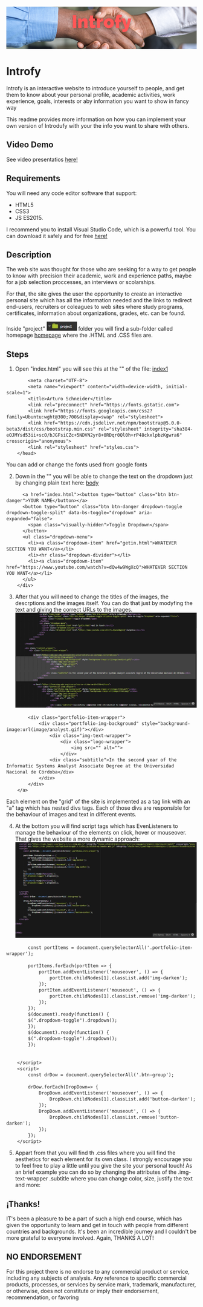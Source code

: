![Introdufy](homepage/image/introfy.png)

# Introfy

Introfy is an interactive website to introduce yourself to people, and get them to know about your personal profile, academic activities, work experience, goals, interests or aby information
you want to show in fancy way

This readme provides more information on how you can implement your own version of Introdufy with your the info you want to share with others.

## Video Demo
See video presentatios [here!](https://www.youtube.com/watch?v=x8jxE_14plM&t=11s)

## Requirements
You will need any code editor software that support:
- HTML5
- CSS3
- JS ES2015.

I recommend you to install Visual Studio Code, which is a powerful tool. You can download it safely and for free [here!](https://visualstudio.microsoft.com/vs/community/)


## Description

The web site was thought for those who are seeking for a way to get people to know with precision their academic, work and experience paths, maybe for a
job selection proccesses, an interviews or scolarships.

For that, the site gives the user the opportunity to create an interactive personal site which has all the information needed and the links
to redirect end-users, recruiters or coleagues to web sites where study programs, certificates, information about organizations, grades, etc. can be found.

Inside "project" ![project](homepage/image/project.jpeg) folder you will find a sub-folder called homepage [homepage](homepage/image/homepage.jpeg) where the .HTML and .CSS
files are.

## Steps

1. Open "index.html" you will see this at the "<head>" of the file:
[index1](homepage/image/index1.jpeg)

```<head>
        <meta charset="UTF-8">
        <meta name="viewport" content="width=device-width, initial-scale=1">
        <title>Arturo Schneider</title>
        <link rel="preconnect" href="https://fonts.gstatic.com">
        <link href="https://fonts.googleapis.com/css2?family=Ubuntu:wght@300;700&display=swap" rel="stylesheet">
        <link href="https://cdn.jsdelivr.net/npm/bootstrap@5.0.0-beta3/dist/css/bootstrap.min.css" rel="stylesheet" integrity="sha384-eOJMYsd53ii+scO/bJGFsiCZc+5NDVN2yr8+0RDqr0Ql0h+rP48ckxlpbzKgwra6" crossorigin="anonymous">
        <link rel="stylesheet" href="styles.css">
    </head>
```
You can add or change the fonts used from google fonts

2. Down in the "<body>" you will be able to change the text on the dropdown just by changing plain text here:
[body](homepage/image/body.jpeg)

```<div class="btn-group">
      <a href="index.html"><button type="button" class="btn btn-danger">YOUR NAME</button></a>
      <button type="button" class="btn btn-danger dropdown-toggle dropdown-toggle-split" data-bs-toggle="dropdown" aria-expanded="false">
        <span class="visually-hidden">Toggle Dropdown</span>
      </button>
      <ul class="dropdown-menu">
        <li><a class="dropdown-item" href="getin.html">WHATEVER SECTION YOU WANT</a></li>
        <li><hr class="dropdown-divider"></li>
        <li><a class="dropdown-item" href="https://www.youtube.com/watch?v=dQw4w9WgXcQ">WHATEVER SECTION YOU WANT</a></li>
      </ul>
    </div>
```
3. After that you will need to change the titles of the images, the descrptions and the images itself.
You can do that just by modyfing the text and giving the correct URLs to the images.
![body2](homepage/image/body2.jpeg)
```<a href="https://mb.unc.edu.ar/analista-universitario-en-sistemas-informaticos/">
        <div class="portfolio-item-wrapper">
            <div class="portfolio-img-background" style="background-image:url(image/analyst.gif)"></div>
                <div class="img-text-wrapper">
                    <div class="logo-wrapper">
                        <img src="" alt="">
                    </div>
                <div class="subtitle">In the second year of the Informatic Systems Analyst Associate Degree at the Universidad Nacional de Córdoba</div>
            </div>
        </div>
    </a>
```
Each element on the "grid" of the site is implemented as a tag link with an "a" tag which has nested divs tags. Each of those divs are responsible for the behaviour of images and text in different events.

4. At the bottom you will find script tags which has EvenListeners to manage the behaviour of the elements on click, hover or mouseover. That gives the website
a more dynamic approach:
![body3](homepage/image/body3.jpeg)
```<script>
        const portItems = document.querySelectorAll('.portfolio-item-wrapper');

        portItems.forEach(portItem => {
            portItem.addEventListener('mouseover', () => {
                portItem.childNodes[1].classList.add('img-darken');
            });
            portItem.addEventListener('mouseout', () => {
                portItem.childNodes[1].classList.remove('img-darken');
            });
        });
        $(document).ready(function() {
        $(".dropdown-toggle").dropdown();
        });
        $(document).ready(function() {
        $(".dropdown-toggle").dropdown();
        });


    </script>
    <script>
        const drDow = document.querySelectorAll('.btn-group');

        drDow.forEach(DropDown=> {
            DropDown.addEventListener('mouseover', () => {
                DropDown.childNodes[1].classList.add('button-darken');
            });
            DropDown.addEventListener('mouseout', () => {
                DropDown.childNodes[1].classList.remove('button-darken');
            });
        });
    </script>
```
5. Appart from that you will find th .css files where you will find the aesthetics for each element for its own class. I strongly encourage you to feel free to play a little
until you give the site your personal touch!
As an brief example you can do so by changing the attributes of the .img-text-wrapper .subtitle where you can change color, size, justify the text and more:

## ¡Thanks!
IT's been a pleasure to be a part of such a high end course, which has given the opportunity to learn and get in touch with people from different countries and backgrounds.
It's been an incredible journey and I couldn't be more grateful to everyone involved. Again, THANKS A LOT!

## NO ENDORSEMENT
For this project there is no endorse to any commercial product or service, including any subjects of analysis. Any reference to specific commercial products,
processes, or services by service mark, trademark, manufacturer, or otherwise, does not constitute or imply their endorsement, recommendation, or favoring


